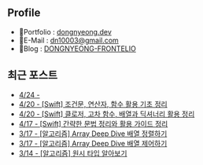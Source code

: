 


## Profile
- 🙂Portfolio : [dongnyeong.dev](https://www.dongnyeong.com)
- 📧E-Mail : dn10003@gmail.com
- 🌟Blog : [DONGNYEONG-FRONTELIO](https://kdn0325.github.io/)

## 최근 포스트
 - [4/24 - ](https://kdn0325.github.io/2025-04-24-2025-04-24-1.html)
 - [4/20 - [Swift] 조건문, 연산자, 함수 활용 기초 정리](https://kdn0325.github.io/development/2025-04-20-1.html)
 - [4/20 - [Swift] 클로저, 고차 함수, 배열과 딕셔너리 활용 정리](https://kdn0325.github.io/development/2025-04-20-2.html)
 - [4/17 - [Swift] 간략한 문법 정리와 활용 가이드 정리](https://kdn0325.github.io/development/2025-04-17-1.html)
 - [3/17 - [알고리즘] Array Deep Dive 배열 정렬하기](https://kdn0325.github.io/algorithm/2025-03-17-1.html)
 - [3/17 - [알고리즘] Array Deep Dive 배열 제어하기](https://kdn0325.github.io/algorithm/2025-03-17-2.html)
 - [3/14 - [알고리즘] 원시 타입 알아보기](https://kdn0325.github.io/algorithm/2025-03-14-1.html)
